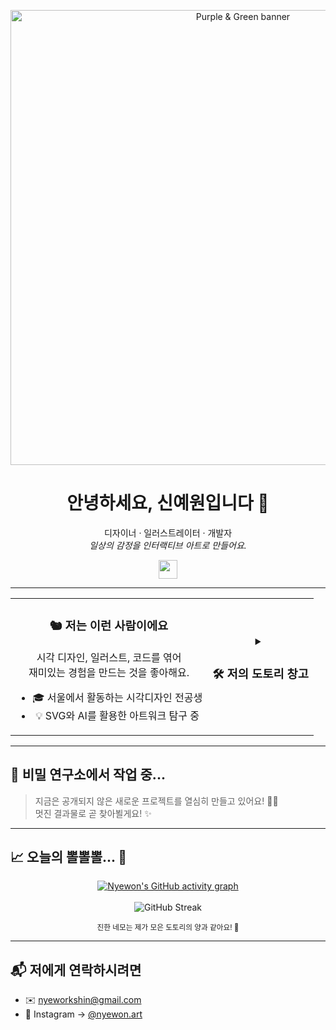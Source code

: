 <!-- ─────────────  HEADER  ───────────── -->
<p align="center">
  <!-- 🍇🟢 님만의 보라-초록 배너 GIF/PNG를 유지하세요 -->
  <img src="assets/header_banner.gif" width="728" alt="Purple & Green banner"/>
</p>

<h1 align="center">안녕하세요, 신예원입니다 🐹</h1>
<p align="center">
  디자이너 · 일러스트레이터 · 개발자<br/>
  <em>일상의 감정을 인터랙티브 아트로 만들어요.</em>
</p>

<p align="center">
  <img src="https://raw.githubusercontent.com/MartinHeinz/MartinHeinz/master/wave.gif" width="30px">
</p>

---

<div align="center">

<table>
  <tr>
    <td align="center">
      <h3><b>🐿️ 저는 이런 사람이에요</b></h3>
      <p>시각 디자인, 일러스트, 코드를 엮어<br/>재미있는 경험을 만드는 것을 좋아해요.</p>
      <ul>
        <li>🎓 서울에서 활동하는 시각디자인 전공생</li>
        <li>💡 SVG와 AI를 활용한 아트워크 탐구 중</li>
      </ul>
    </td>
    <td align="center">
      <details>
        <summary><h3><b>🛠️ 저의 도토리 창고</b></h3></summary>
        <p>자주 사용하는 도구들이에요!</p>
        <p>
          <img src="https://img.shields.io/badge/Figma-F24E1E?logo=figma&logoColor=white&style=for-the-badge" alt="Figma badge"/>
          <img src="https://img.shields.io/badge/Illustrator-FF9A00?logo=adobe%20illustrator&logoColor=white&style=for-the-badge" alt="Illustrator badge"/>
          <img src="https://img.shields.io/badge/Photoshop-31A8FF?logo=adobe%20photoshop&logoColor=white&style=for-the-badge" alt="Photoshop badge"/>
          <img src="https://img.shields.io/badge/Procreate-4A4A4A?logo=procreate&logoColor=white&style=for-the-badge" alt="Procreate badge"/>
          <img src="https://img.shields.io/badge/Flutter-02569B?logo=flutter&logoColor=white&style=for-the-badge" alt="Flutter badge"/>
          <img src="https://img.shields.io/badge/Firebase-FFCA28?logo=firebase&logoColor=white&style=for-the-badge" alt="Firebase badge"/>
        </p>
      </details>
    </td>
  </tr>
</table>

</div>

---

## 🚧 비밀 연구소에서 작업 중...

> 지금은 공개되지 않은 새로운 프로젝트를 열심히 만들고 있어요! 🐹💨  
> 멋진 결과물로 곧 찾아뵐게요! ✨

---

## 📈 오늘의 뽈뽈뽈... 🐾

<p align="center">
  <!-- Year-in-Pixels 스타일 차트 -->
  <a href="https://github.com/SHINYEWORK">
    <img src="https://ghchart.rshah.org/7B42F6/SHINYEWORK" alt="Nyewon's GitHub activity graph"/>
  </a>
  <br/><br/>
  <!-- Continuous streak card -->
  <img src="https://github-readme-streak-stats.herokuapp.com/?user=SHINYEWORK&count_private=true&theme=gruvbox_dark" alt="GitHub Streak"/>
</p>
<p align="center"><sub>진한 네모는 제가 모은 도토리의 양과 같아요! 🌰</sub></p>

---

## 📬 저에게 연락하시려면

- ✉️ nyeworkshin@gmail.com
- 📸 Instagram → <a href="https://instagram.com/nyewon.art">@nyewon.art</a>
